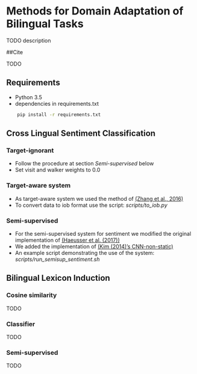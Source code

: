 # Methods for Domain Adaptation of Bilingual Tasks

TODO description

##Cite

TODO

## Requirements

* Python 3.5
* dependencies in requirements.txt

```sh
	pip install -r requirements.txt
```

## Cross Lingual Sentiment Classification

### Target-ignorant

* Follow the procedure at section _Semi-supervised_ below
* Set visit and walker weights to 0.0

### Target-aware system

* As target-aware system we used the method of [(Zhang et al., 2016)](https://github.com/SUTDNLP/NNTargetedSentiment)
* To convert data to iob format use the script: *scripts/to_iob.py*

### Semi-supervised

* For the semi-supervised system for sentiment we modified the original implementation of [(Haeusser et al. (2017))](https://github.com/haeusser/learning_by_association)
* We added the implementation of [(Kim (2014)’s CNN-non-static)](https://github.com/yoonkim/CNN_sentence)
* An example script demonstrating the use of the system: *scripts/run_semisup_sentiment.sh*

## Bilingual Lexicon Induction


### Cosine similarity

TODO

### Classifier

TODO

### Semi-supervised

TODO
